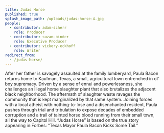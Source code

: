 ```yaml
---
title: Judas Horse
published: true
splash_image_path: /uploads/judas-horse-4.jpg
people:
  - contributor: adam-scherr
    role: Producer
  - contributor: suzan-binder
    role: Executive Producer
  - contributor: vickery-eckhoff
    role: Writer
redirect_from:
  - /judas-horse/
---
```



After her father is savagely assaulted at the family lumberyard, Paula Bacon returns home to Kaufman, Texas, a small, agricultural town entrenched in ol’ boy supremacy. Driven by a sense of ennui and powerlessness, she challenges an illegal horse slaughter plant that also brutalizes the adjacent black neighborhood. The aftermath of slaughter waste ravages the community that is kept marginalized by that same system. Joining forces with a local atheist with nothing-to-lose and a disenchanted resident, Paula pushes through trial and tribulation to expose decades of embedded corruption and a trail of tainted horse blood running from their small town, all the way to Capitol Hill. “Judas Horse” is based on the true story appearing in Forbes: “Texas Mayor Paula Bacon Kicks Some Tail.”